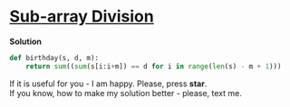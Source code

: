 # [Sub-array Division](https://www.hackerrank.com/challenges/the-birthday-bar)

**Solution**
<br>
```python
def birthday(s, d, m):
    return sum((sum(s[i:i+m]) == d for i in range(len(s) - m + 1)))
```

If it is useful for you - I am happy. Please, press **star**.
<br>
If you know, how to make my solution better - please, text me.
